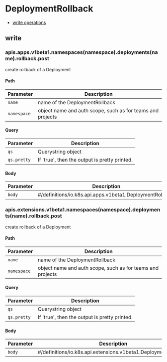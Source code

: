 # DeploymentRollback

* [write operations](#write)

## write

### apis.apps.v1beta1.namespaces(namespace).deployments(name).rollback.post

create rollback of a Deployment

#### Path

| Parameter | Description |
| --------- | ----------- |
| `name` | name of the DeploymentRollback |
| `namespace` | object name and auth scope, such as for teams and projects |

#### Query

| Parameter | Description |
| --------- | ----------- |
| `qs` | Querystring object |
| `qs.pretty` | If &#39;true&#39;, then the output is pretty printed. |

#### Body

| Parameter | Description |
| --------- | ----------- |
| `body` | #&#x2F;definitions&#x2F;io.k8s.api.apps.v1beta1.DeploymentRollback |

### apis.extensions.v1beta1.namespaces(namespace).deployments(name).rollback.post

create rollback of a Deployment

#### Path

| Parameter | Description |
| --------- | ----------- |
| `name` | name of the DeploymentRollback |
| `namespace` | object name and auth scope, such as for teams and projects |

#### Query

| Parameter | Description |
| --------- | ----------- |
| `qs` | Querystring object |
| `qs.pretty` | If &#39;true&#39;, then the output is pretty printed. |

#### Body

| Parameter | Description |
| --------- | ----------- |
| `body` | #&#x2F;definitions&#x2F;io.k8s.api.extensions.v1beta1.DeploymentRollback |

